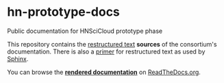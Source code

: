 # hn-prototype-docs
Public documentation for HNSciCloud prototype phase

This repository contains the [restructured
text](http://docutils.sourceforge.net/rst.html) **sources** of the
consortium's documentation. There is also a
[primer](http://www.sphinx-doc.org/en/stable/rest.html) for
restructured text as used by
[Sphinx](http://www.sphinx-doc.org/en/stable/index.html).

You can browse the [**rendered
documentation**](http://hn-prototype-docs.readthedocs.io/en/latest/) 
on [ReadTheDocs.org](https://readthedocs.org).
